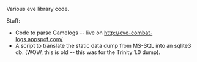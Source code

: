Various eve library code.

Stuff:
  * Code to parse Gamelogs -- live on http://eve-combat-logs.appspot.com/
  * A script to translate the static data dump from MS-SQL into an sqlite3 db. (WOW, this is old -- this was for the Trinity 1.0 dump).